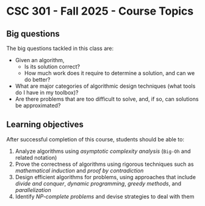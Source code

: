 # CSC 301 - Fall 2025 - Course Topics

## Big questions

The big questions tackled in this class are:

* Given an algorithm,
  - Is its solution correct?
  - How much work does it require to determine a solution, and can we do better?
* What are major categories of algorithmic design techniques (what tools do I have in my toolbox)?
* Are there problems that are too difficult to solve, and, if so, can solutions be approximated?

## Learning objectives

After successful completion of this course, students should be able to:

1. Analyze algorithms using *asymptotic complexity analysis* (`Big-Oh` and related notation)
2. Prove the correctness of algorithms using rigorous techniques such as *mathematical induction* and *proof by contradiction*
3. Design efficient algorithms for problems, using approaches that include *divide and conquer*, *dynamic programming*, *greedy methods*, and *parallelization*
4. Identify *NP-complete problems* and devise strategies to deal with them
